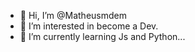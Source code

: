 - 👋 Hi, I’m @Matheusmdem
- 👀 I’m interested in become a Dev.
- 🌱 I’m currently learning Js and Python...

<!---
Matheusmdem/Matheusmdem is a ✨ special ✨ repository because its `README.md` (this file) appears on your GitHub profile.
You can click the Preview link to take a look at your changes.
--->

